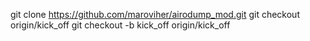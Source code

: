 git clone https://github.com/maroviher/airodump_mod.git
git checkout origin/kick_off
git checkout -b kick_off origin/kick_off
